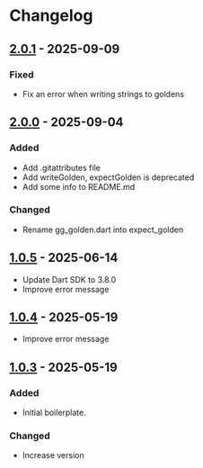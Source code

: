 # Changelog

## [2.0.1] - 2025-09-09

### Fixed

- Fix an error when writing strings to goldens

## [2.0.0] - 2025-09-04

### Added

- Add .gitattributes file
- Add writeGolden, expectGolden is deprecated
- Add some info to README.md

### Changed

- Rename gg\_golden.dart into expect\_golden

## [1.0.5] - 2025-06-14

- Update Dart SDK to 3.8.0
- Improve error message

## [1.0.4] - 2025-05-19

- Improve error message

## [1.0.3] - 2025-05-19

### Added

- Initial boilerplate.

### Changed

- Increase version

[2.0.1]: https://github.com/ggsuite/gg_golden/compare/2.0.0...2.0.1
[2.0.0]: https://github.com/ggsuite/gg_golden/compare/1.0.5...2.0.0
[1.0.5]: https://github.com/ggsuite/gg_golden/compare/1.0.4...1.0.5
[1.0.4]: https://github.com/ggsuite/gg_golden/compare/1.0.3...1.0.4
[1.0.3]: https://github.com/ggsuite/gg_golden/tag/%tag

